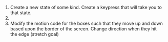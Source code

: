1. Create a new state of some kind. Create a keypress that will take you to that state.
2. 
3. Modify the motion code for the boxes such that they move up and down based upon the border of the screen. Change direction when they hit the edge (stretch goal)